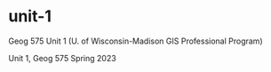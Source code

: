 # unit-1
Geog 575 Unit 1 (U. of Wisconsin-Madison GIS Professional Program)

Unit 1, Geog 575 Spring 2023
